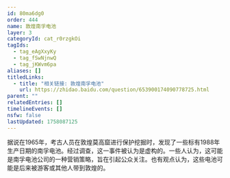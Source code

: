 ```yaml
---
id: 80ma6dg0
order: 444
name: 敦煌南孚电池
layer: 3
categoryId: cat_r0rzgkOi
tagIds:
  - tag_eAgXxyKy
  - tag_fSwNjnwQ
  - tag_jKWvm6pa
aliases: []
titledLinks:
  - title: "相关链接: 敦煌南孚电池"
    url: https://zhidao.baidu.com/question/653900174090778725.html
parent: ""
relatedEntries: []
timelineEvents: []
nsfw: false
lastUpdated: 1758087125
---
```


据说在1965年，考古人员在敦煌莫高窟进行保护挖掘时，发现了一些标有1988年生产日期的南孚电池。经过调查，这一事件被认为是虚构的。一些人认为，这可能是南孚电池公司的一种营销策略，旨在引起公众关注。也有观点认为，这些电池可能是后来被游客或其他人带到敦煌的。